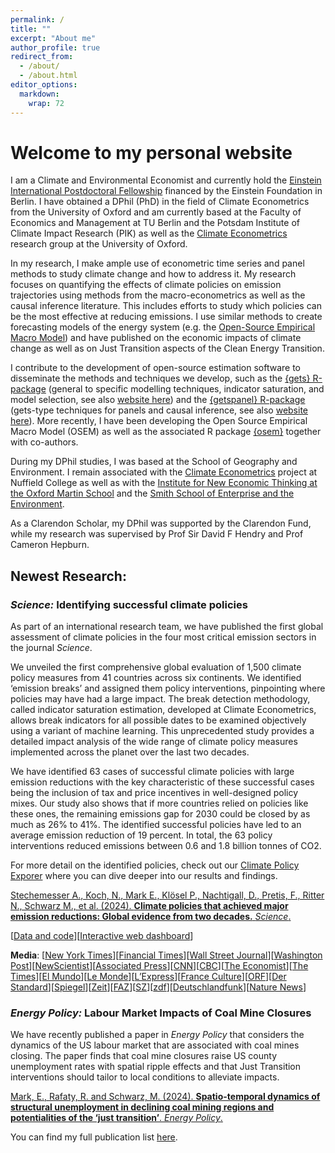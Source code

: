 ```yaml
---
permalink: /
title: ""
excerpt: "About me"
author_profile: true
redirect_from: 
  - /about/
  - /about.html
editor_options: 
  markdown: 
    wrap: 72
---
```


<!-- This is the front page of a website that is powered by the [academicpages template](https://github.com/academicpages/academicpages.github.io) and hosted on GitHub pages. [GitHub pages](https://pages.github.com) is a free service in which websites are built and hosted from code and data stored in a GitHub repository, automatically updating when a new commit is made to the respository. This template was forked from the [Minimal Mistakes Jekyll Theme](https://mmistakes.github.io/minimal-mistakes/) created by Michael Rose, and then extended to support the kinds of content that academics have: publications, talks, teaching, a portfolio, blog posts, and a dynamically-generated CV. You can fork [this repository](https://github.com/academicpages/academicpages.github.io) right now, modify the configuration and markdown files, add your own PDFs and other content, and have your own site for free, with no ads! An older version of this template powers my own personal website at [stuartgeiger.com](http://stuartgeiger.com), which uses [this Github repository](https://github.com/staeiou/staeiou.github.io). -->

# Welcome to my personal website

I am a Climate and Environmental Economist and currently hold the
[Einstein International Postdoctoral
Fellowship](https://www.einsteinfoundation.de/en/fellows-projects/einstein-fellows-professors/einstein-international-postdoctoral-fellows/moritz-p-schwarz)
financed by the Einstein Foundation in Berlin. I have obtained a DPhil
(PhD) in the field of Climate Econometrics from the University of Oxford
and am currently based at the Faculty of Economics and Management at TU
Berlin and the Potsdam Institute of Climate Impact Research (PIK) as
well as the [Climate Econometrics](https://www.climateeconometrics.org/)
research group at the University of Oxford.

In my research, I make ample use of econometric time series and panel
methods to study climate change and how to address it. My research
focuses on quantifying the effects of climate policies on emission
trajectories using methods from the macro-econometrics as well as the
causal inference literature. This includes efforts to study which
policies can be the most effective at reducing emissions. I use similar
methods to create forecasting models of the energy system (e.g. the
[Open-Source Empirical Macro Model](osem)) and have published on the
economic impacts of climate change as well as on Just Transition aspects
of the Clean Energy Transition.

I contribute to the development of open-source estimation software to
disseminate the methods and techniques we develop, such as the [{gets}
R-package](https://cran.r-project.org/web/packages/gets/index.html)
(general to specific modelling techniques, indicator saturation, and
model selection, see also [website here](gets)) and the [{getspanel}
R-package](getspanel) (gets-type techniques for panels and causal
inference, see also [website here](getspanel)). More recently, I have
been developing the Open Source Empirical Macro Model (OSEM) as well as
the associated R package [{osem}](osem) together with co-authors.

During my DPhil studies, I was based at the School of Geography and
Environment. I remain associated with the [Climate
Econometrics](https://www.climateeconometrics.org/) project at Nuffield
College as well as with the [Institute for New Economic Thinking at the
Oxford Martin School](https://www.inet.ox.ac.uk/) and the [Smith School
of Enterprise and the Environment](https://www.smithschool.ox.ac.uk/).

As a Clarendon Scholar, my DPhil was supported by the Clarendon Fund,
while my research was supervised by Prof Sir David F Hendry and Prof
Cameron Hepburn.

## Newest Research: 

### ***Science:*** Identifying successful climate policies

As part of an international research team, we have published the first
global assessment of climate policies in the four most critical emission
sectors in the journal *Science*.

We unveiled the first comprehensive global evaluation of 1,500 climate
policy measures from 41 countries across six continents. We identified
‘emission breaks’ and assigned them policy interventions, pinpointing
where policies may have had a large impact. The break detection
methodology, called indicator saturation estimation, developed at
Climate Econometrics, allows break indicators for all possible dates to
be examined objectively using a variant of machine learning. This
unprecedented study provides a detailed impact analysis of the wide
range of climate policy measures implemented across the planet over the
last two decades.

We have identified 63 cases of successful climate policies with large
emission reductions with the key characteristic of these successful
cases being the inclusion of tax and price incentives in well-designed
policy mixes. Our study also shows that if more countries relied on
policies like these ones, the remaining emissions gap for 2030 could be
closed by as much as 26% to 41%. The identified successful policies have
led to an average emission reduction of 19 percent. In total, the 63
policy interventions reduced emissions between 0.6 and 1.8 billion
tonnes of CO2.

For more detail on the identified policies, check out our [Climate
Policy Exporer](http://climate-policy-explorer.pik-potsdam.de/) where
you can dive deeper into our results and findings.

[Stechemesser A., Koch, N., Mark E., Klösel P., Nachtigall, D., Pretis,
F., Ritter N., Schwarz M., et al. (2024). **Climate policies that
achieved major emission reductions: Global evidence from two decades.**
*Science*.](https://www.science.org/doi/10.1126/science.adl6547)

[[Data and code](https://zenodo.org/records/12773811)][[Interactive web
dashboard](http://climate-policy-explorer.pik-potsdam.de/)]

**Media**: [[New York
Times](https://www.nytimes.com/2024/08/22/climate/climate-policies.html)][[Financial
Times](https://www.ft.com/content/8095afce-13eb-4b94-8ea7-1fd1a90bd99b)][[Wall
Street
Journal](https://www.wsj.com/science/environment/climate-change-policies-emissions-ai-research-a02b3f59)][[Washington
Post](https://www.washingtonpost.com/politics/2024/08/22/climate-change-price-hike-policies-emissions/c6e64876-60b0-11ef-ae22-cef4d8785d67_story.html)][[NewScientist](https://www.newscientist.com/article/2445014-most-climate-policies-do-little-to-prevent-climate-change/)][[Associated
Press](https://apnews.com/article/climate-change-price-hike-policies-emissions-1d211ff66f7ab768a69466b9af281c79)][[CNN](https://amp.cnn.com/cnn/2024/08/22/climate/climate-policies-review-coal-cars)][[CBC](https://www.cbc.ca/news/science/effective-climate-policies-1.7301998)][[The
Economist](https://www.economist.com/science-and-technology/2024/10/02/why-its-so-hard-to-tell-which-climate-policies-actually-work)][[The
Times](https://www.thetimes.com/business-money/economics/article/harris-and-trump-are-too-busy-scrapping-old-promises-to-mention-what-matters-5whl8ql5d)][[El
Mundo](https://www.elmundo.es/ciencia-y-salud/medio-ambiente/2024/08/22/66c75f4a21efa0c2478b456f.html)][[Le
Monde](https://www.lemonde.fr/planete/article/2024/09/08/climat-seule-la-combinaison-de-plusieurs-mesures-est-efficace-pour-faire-baisser-les-emissions-de-gaz-a-effet-de-serre_6307004_3244.html)][[L’Express](https://www.lexpress.fr/environnement/pour-reduire-les-emissions-de-co2-vaut-il-mieux-agiter-la-carotte-ou-le-baton-QLJGPZJP2VBKBK7E5X3OCZ4NTI/)][[France
Culture](https://www.radiofrance.fr/franceculture/podcasts/avec-sciences/climat-une-infime-partie-des-politiques-ont-un-reel-impact-4190342)][[ORF](https://science.orf.at/stories/3226410/)][[Der
Standard](https://www.derstandard.at/story/3000000233384/von-1500-massnahmen-fuer-weniger-emissionen-waren-nur-63-sehr-erfolgreich)][[Spiegel](https://www.spiegel.de/wissenschaft/klimaneutralitaet-bis-2050-studie-zeigt-welche-massnahmen-besonders-wirksam-sind-a-6d162367-f1ff-427a-b4a0-34d7827dea4c)][[Zeit](https://www.zeit.de/wissen/umwelt/2024-08/klimaschtzpolitik-co2-ausstoss-massnahmen-nachhaltigkeit-mobilitaet)][[FAZ](https://www.faz.net/aktuell/wirtschaft/klima-nachhaltigkeit/klimapolitik-verbote-allein-bewirken-wenig-19938361.html)][[SZ](https://www.sueddeutsche.de/wissen/politik-klimaschutz-massnahmen-auswertung-lux.NDXE6KZQpvGs37KU23gUyx?reduced=true)][[zdf](https://www.zdf.de/nachrichten/politik/deutschland/klimawandel-massnahmen-klimapolitik-100.html)][[Deutschlandfunk](https://www.deutschlandfunk.de/gute-klimapolitik-welche-massnahmen-die-emissionen-wirklich-senken-dlf-7cea458e-100.html)][[Nature
News](https://www.nature.com/articles/d41586-024-02717-7)]

### ***Energy Policy:*** Labour Market Impacts of Coal Mine Closures

We have recently published a paper in *Energy Policy* that considers the
dynamics of the US labour market that are associated with coal mines
closing. The paper finds that coal mine closures raise US county
unemployment rates with spatial ripple effects and that Just Transition
interventions should tailor to local conditions to alleviate impacts.

[Mark, E., Rafaty, R. and Schwarz, M. (2024). **Spatio-temporal dynamics
of structural unemployment in declining coal mining regions and
potentialities of the ‘just transition’**. *Energy
Policy*.](https://www.sciencedirect.com/science/article/pii/S0301421524003586)

You can find my full publication list
[here](https://moritzpschwarz.github.io/publications/).


<!-- My research, under the supervision of Prof Cameron Hepburn and Prof Sir David Hendry, focuses on the macro-econometric estimation of climate impacts. Further research interests include spatial econometrics and remote-sensing.
I holds a degree from the London School of Economics and Political Science and an MSc from Oxford’s Environmental Change Institute. Before continuing his studies at Oxford, he worked for the Austrian government and coordinated the activities in international environmental negotiations associated with Austria’s Presidency of the Council of the EU in 2018 (with a focus on climate, biodiversity, whaling and governance negotiations).
Like many other Jekyll-based GitHub Pages templates, academicpages makes you separate the website's content from its form. The content & metadata of your website are in structured markdown files, while various other files constitute the theme, specifying how to transform that content & metadata into HTML pages. You keep these various markdown (.md), YAML (.yml), HTML, and CSS files in a public GitHub repository. Each time you commit and push an update to the repository, the [GitHub pages](https://pages.github.com/) service creates static HTML pages based on these files, which are hosted on GitHub's servers free of charge.
Many of the features of dynamic content management systems (like Wordpress) can be achieved in this fashion, using a fraction of the computational resources and with far less vulnerability to hacking and DDoSing. You can also modify the theme to your heart's content without touching the content of your site. If you get to a point where you've broken something in Jekyll/HTML/CSS beyond repair, your markdown files describing your talks, publications, etc. are safe. You can rollback the changes or even delete the repository and start over -- just be sure to save the markdown files! Finally, you can also write scripts that process the structured data on the site, such as [this one](https://github.com/academicpages/academicpages.github.io/blob/master/talkmap.ipynb) that analyzes metadata in pages about talks to display [a map of every location you've given a talk](https://academicpages.github.io/talkmap.html).
Getting started
======
1. Register a GitHub account if you don't have one and confirm your e-mail (required!)
1. Fork [this repository](https://github.com/academicpages/academicpages.github.io) by clicking the "fork" button in the top right. 
1. Go to the repository's settings (rightmost item in the tabs that start with "Code", should be below "Unwatch"). Rename the repository "[your GitHub username].github.io", which will also be your website's URL.
1. Set site-wide configuration and create content & metadata (see below -- also see [this set of diffs](http://archive.is/3TPas) showing what files were changed to set up [an example site](https://getorg-testacct.github.io) for a user with the username "getorg-testacct")
1. Upload any files (like PDFs, .zip files, etc.) to the files/ directory. They will appear at https://[your GitHub username].github.io/files/example.pdf.  
1. Check status by going to the repository settings, in the "GitHub pages" section
Site-wide configuration
------
The main configuration file for the site is in the base directory in [_config.yml](https://github.com/academicpages/academicpages.github.io/blob/master/_config.yml), which defines the content in the sidebars and other site-wide features. You will need to replace the default variables with ones about yourself and your site's github repository. The configuration file for the top menu is in [_data/navigation.yml](https://github.com/academicpages/academicpages.github.io/blob/master/_data/navigation.yml). For example, if you don't have a portfolio or blog posts, you can remove those items from that navigation.yml file to remove them from the header. 
Create content & metadata
------
For site content, there is one markdown file for each type of content, which are stored in directories like _publications, _talks, _posts, _teaching, or _pages. For example, each talk is a markdown file in the [_talks directory](https://github.com/academicpages/academicpages.github.io/tree/master/_talks). At the top of each markdown file is structured data in YAML about the talk, which the theme will parse to do lots of cool stuff. The same structured data about a talk is used to generate the list of talks on the [Talks page](https://academicpages.github.io/talks), each [individual page](https://academicpages.github.io/talks/2012-03-01-talk-1) for specific talks, the talks section for the [CV page](https://academicpages.github.io/cv), and the [map of places you've given a talk](https://academicpages.github.io/talkmap.html) (if you run this [python file](https://github.com/academicpages/academicpages.github.io/blob/master/talkmap.py) or [Jupyter notebook](https://github.com/academicpages/academicpages.github.io/blob/master/talkmap.ipynb), which creates the HTML for the map based on the contents of the _talks directory).

**Markdown generator**

I have also created [a set of Jupyter notebooks](https://github.com/academicpages/academicpages.github.io/tree/master/markdown_generator
) that converts a CSV containing structured data about talks or presentations into individual markdown files that will be properly formatted for the academicpages template. The sample CSVs in that directory are the ones I used to create my own personal website at stuartgeiger.com. My usual workflow is that I keep a spreadsheet of my publications and talks, then run the code in these notebooks to generate the markdown files, then commit and push them to the GitHub repository.
How to edit your site's GitHub repository
------
Many people use a git client to create files on their local computer and then push them to GitHub's servers. If you are not familiar with git, you can directly edit these configuration and markdown files directly in the github.com interface. Navigate to a file (like [this one](https://github.com/academicpages/academicpages.github.io/blob/master/_talks/2012-03-01-talk-1.md) and click the pencil icon in the top right of the content preview (to the right of the "Raw | Blame | History" buttons). You can delete a file by clicking the trashcan icon to the right of the pencil icon. You can also create new files or upload files by navigating to a directory and clicking the "Create new file" or "Upload files" buttons. 
Example: editing a markdown file for a talk
![Editing a markdown file for a talk](/images/editing-talk.png)
For more info
------
More info about configuring academicpages can be found in [the guide](https://academicpages.github.io/markdown/). The [guides for the Minimal Mistakes theme](https://mmistakes.github.io/minimal-mistakes/docs/configuration/) (which this theme was forked from) might also be helpful.
-->
